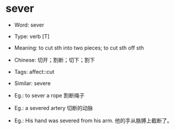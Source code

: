# sever

- Word: sever

- Type: verb [T]
- Meaning: to cut sth into two pieces; to cut sth off sth
- Chinese: 切开；割断；切下；割下
- Tags: affect::cut
- Similar: severe
- Eg.: to sever a rope 割断绳子
- Eg.: a severed artery 切断的动脉
- Eg.: His hand was severed from his arm. 他的手从胳膊上截断了。

